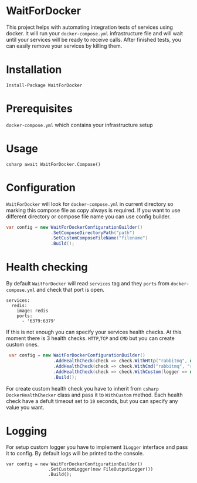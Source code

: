 # WaitForDocker
This project helps with automating integration tests of services using docker. It will run your `docker-compose.yml` infrastructure file and will wait until your services will be ready to receive calls. After finished tests, you can easily remove your services by killing them.

# Installation
```Install-Package WaitForDocker```
# Prerequisites
```docker-compose.yml``` which contains your infrastructure setup
# Usage
```csharp await WaitForDocker.Compose()```
# Configuration
`WaitForDocker` will look for ```docker-compose.yml``` in current directory so marking this compose file as copy always is required. If you want to use different directory or compose file name you can use config builder.
```csharp
var config = new WaitForDockerConfigurationBuilder()
                 .SetComposeDirectoryPath("path")
                 .SetCustomComposeFileName("filename")
                 .Build();
```
# Health checking
By default `WaitForDocker` will read `services` tag and they `ports` from `docker-compose.yml` and check that port is open.
```
services:
  redis:
    image: redis
    ports:
      - '6379:6379'
```
If this is not enough you can specify your services health checks. At this moment there is 3 health checks. `HTTP`,`TCP` and `CMD` but you can create custom ones.  
```csharp
 var config = new WaitForDockerConfigurationBuilder()
                  .AddHealthCheck(check => check.WithHttp("rabbitmq", new Uri("http://localhost:15672")))
                  .AddHealthCheck(check => check.WithCmd("rabbitmq", "rabbitmqctl status"))
                  .AddHealthCheck(check => check.WithCustom(logger => new SomeHealthCheck("sqlserver", 100, null, logger)))
                  .Build();
```
For create custom health check you have to inherit from ```csharp DockerHealthChecker``` class and pass it to `WithCustom` method.
Each health check have a defult timeout set to `10` seconds, but you can specify any value you want.

# Logging
For setup custom logger you have to implement ```ILogger``` interface and pass it to config. By default logs will be printed to the console.
```
var config = new WaitForDockerConfigurationBuilder()
                .SetCustomLogger(new FileOutputLogger())
                .Build();
```
